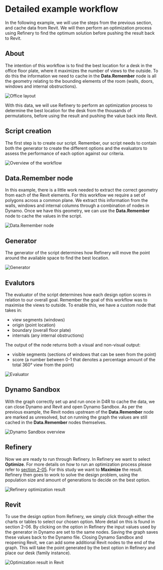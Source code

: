 # Detailed example workflow

In the following example, we will use the steps from the previous section, and cache data from Revit. We will then perform an optimization process using Refinery to find the optimum solution before pushing the result back to Revit.

## About
The intention of this workflow is to find the best location for a desk in the office floor plate, where it maximizes the number of views to the outside. To do this the information we need to cache in the **Data.Remember** node is all the geometry relating to the bounding elements of the room (walls, doors, windows and internal obstructions).

![Office layout](images/6-03_revit_layout.png "Office layout")

With this data, we will use Refinery to perform an optimization process to determine the best location for the desk from the thousands of permutations, before using the result and pushing the value back into Revit.

## Script creation
The first step is to create our script. Remember, our script needs to contain both the generator to create the different options and the evaluators to assess the performance of each option against our criteria.

![Overview of the workflow](images/6-03_dyn_overview.png "Overview of the workflow")

## Data.Remember node
In this example, there is a little work needed to extract the correct geometry from each of the Revit elements. For this workflow we require a set of polygons across a common plane. We extract this information from the walls, windows and internal columns through a combination of nodes in Dynamo. Once we have this geometry, we can use the **Data.Remember** node to cache the values in the script.

![Data.Remember node](images/6-03_dataremember.png "Data.Remember node")

## Generator
The generator of the script determines how Refinery will move the point around the available space to find the best location.

![Generator](images/6-03_generator.png "Generator")

## Evalutors
The evaluator of the script determines how each design option scores in relation to our overall goal. Remember the goal of this workflow was to maximise the views to outside. To enable this, we have a custom node that takes in:
* view segments (windows)
* origin (point location)
* boundary (overall floor plate)
* internals (any internal obstructions)

The output of the node returns both a visual and non-visual output:
* visible segments (sections of windows that can be seen from the point)
* score (a number between 0-1 that denotes a percentage amount of the total 360° view from the point)

![Evaluator](images/6-03_evaluator.png "Evaluator")

## Dynamo Sandbox
With the graph correctly set up and run once in D4R to cache the data, we can close Dynamo and Revit and open Dynamo Sandbox. As per the previous example, the Revit nodes upstream of the **Data.Remember** node are marked as unresolved, but on running the graph the values are still cached in the **Data.Remember** nodes themselves.

![Dynamo Sandbox overview](images/6-03_sandbox-overview.png "Dynamo Sandbox overview")

## Refinery
Now we are ready to run through Refinery. In Refinery we want to select **Optimize**. For more details on how to run an optimization process please refer to [section 2-05](/2-getting-started/2-05_refinery-processes.md). For this study we want to **Maximize** the result. Refinery then goes to work to solve the design problem, using the population size and amount of generations to decide on the best option.

![Refinery optimization result](images/6-03_refinery_result.png "Refinery optimization result")

## Revit
To use the design option from Refinery, we simply click through either the charts or tables to select our chosen option.  More detail on this is found in section 2-06. By clicking on the option in Refinery the input values used by the generator in Dynamo are set to the same nodes. Saving the graph saves these values back to the Dynamo file. Closing Dynamo Sandbox and reopening Revit, we can add some additional Revit nodes to the end of the graph. This will take the point generated by the best option in Refinery and place our desk (family instance).

![Optimization result in Revit](images/6-03_result_in_revit.png "Optimization result in Revit")
